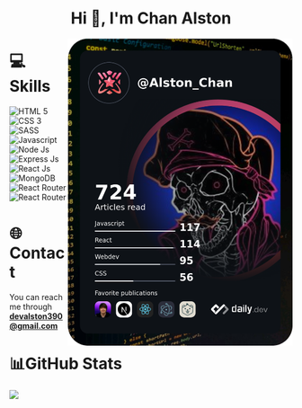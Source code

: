 <h1 align="center">Hi 👋, I'm Chan Alston</h1>

<a href="https://app.daily.dev/Alston_Chan" align='right'>
    <img align='right' src="./Alston_Chan.png" width="400" alt="Alston Chan's Dev Card"/>
</a>

<div align='left'>
    <h1>💻 Skills </h1>
    <img src="https://img.shields.io/badge/HTML5-E34F26?style=for-the-badge&logo=html5&logoColor=white" alt="HTML 5">
    <img src="https://img.shields.io/badge/CSS3-1572B6?style=for-the-badge&logo=css3&logoColor=white" alt="CSS 3">
    <img src="https://img.shields.io/badge/Sass-CC6699?style=for-the-badge&logo=sass&logoColor=white" alt="SASS">
    <img src="https://img.shields.io/badge/JavaScript-323330?style=for-the-badge&logo=javascript&logoColor=F7DF1E" alt="Javascript">
    <img src="https://img.shields.io/badge/Node.js-43853D?style=for-the-badge&logo=node.js&logoColor=white" alt="Node Js">
    <img src="https://img.shields.io/badge/Express.js-404D59?style=for-the-badge" alt="Express Js">
    <img src="https://img.shields.io/badge/React-20232A?style=for-the-badge&logo=react&logoColor=61DAFB" alt="React Js">
    <img src="https://img.shields.io/badge/MongoDB-4EA94B?style=for-the-badge&logo=mongodb&logoColor=white" alt="MongoDB">
    <img src="https://img.shields.io/badge/React_Router-CA4245?style=for-the-badge&logo=react-router&logoColor=white" alt="React Router">
    <img src="https://img.shields.io/badge/React_Router-CA4245?style=for-the-badge&logo=react-router&logoColor=white" alt="React Router">
</div>

# 🌐Contact

You can reach me through **devalston390@gmail.com**

# 📊GitHub Stats

<img align='left' src='https://github-readme-stats.vercel.app/api/top-langs/?username=AlstonChan&theme=radical&hide_border=false&include_all_commits=true&count_private=true&layout=compact'>
